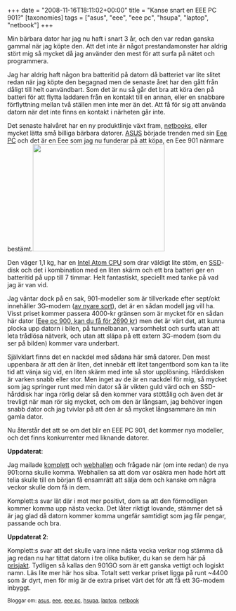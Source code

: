 +++
date = "2008-11-16T18:11:02+00:00"
title = "Kanse snart en EEE PC 901?"
[taxonomies]
tags = ["asus", "eee", "eee pc", "hsupa", "laptop", "netbook"]
+++

Min bärbara dator har jag nu haft i snart 3 år, och den var redan ganska gammal när jag köpte den. Att det inte är något prestandamonster har aldrig stört mig så mycket då jag använder den mest för att surfa på nätet och programmera.

Jag har aldrig haft någon bra batteritid på datorn då batteriet var lite slitet redan när jag köpte den begagnad men de senaste året har den gått från dåligt till helt oanvändbart. Som det är nu så går det bra att köra den på batteri för att flytta laddaren från en kontakt till en annan, eller en snabbare förflyttning mellan två ställen men inte mer än det. Att få för sig att använda datorn när det inte finns en kontakt i närheten går inte.

Det senaste halvåret har en ny produktlinje växt fram, [netbooks][1], eller mycket lätta små billiga bärbara datorer. [ASUS][2] började trenden med sin [Eee PC][3] och det är en Eee som jag nu funderar på att köpa, en Eee 901 närmare bestämt.[<img class="alignleft size-medium wp-image-12" title="eeepc_901_3g" src="/images/2008/11/eeepc_901_3g-300x244.jpg" alt="" width="300" height="244" />][4]

Den väger 1,1 kg, har en [Intel Atom CPU][5] som drar väldigt lite stöm, en [SSD][6]-disk och det i kombination med en liten skärm och ett bra batteri ger en batteritid på upp till 7 timmar. Helt fantastiskt, speciellt med tanke på vad jag är van vid.

Jag väntar dock på en sak, 901-modeller som är tillverkade efter sept/okt innehåller 3G-modem ([av nyare sort][7]), det är en sådan modell jag vill ha. Visst priset kommer passera 4000-kr gränsen som är mycket för en sådan här dator ([Eee pc 900, kan du få för 2690 kr][8]) men det är värt det, att kunna plocka upp datorn i bilen, på tunnelbanan, varsomhelst och surfa utan att leta trådlösa nätverk, och utan att släpa på ett extern 3G-modem (som du ser på bilden) kommer vara underbart.

Självklart finns det en nackdel med sådana här små datorer. Den mest uppenbara är att den är liten, det innebär ett litet tangentbord som kan ta lite tid att vänja sig vid, en liten skärm med inte så stor upplösning. Hårddisken är varken snabb eller stor. Men inget av de är en nackdel för mig, så mycket som jag springer runt med min dator så är vikten guld värd och en SSD-hårddisk har inga rörlig delar så den kommer vara stöttålig och även det är trevligt när man rör sig mycket, och om den är långsam, jag behöver ingen snabb dator och jag tvivlar på att den är så mycket långsammare än min gamla dator.

Nu återstår det att se om det blir en EEE PC 901, det kommer nya modeller, och det finns konkurrenter med liknande datorer.

**Uppdaterat**:

Jag mailade [komplett][9] och [webhallen][10] och frågade när (om inte redan) de nya 901:orna skulle komma. Webhallen sa att dom var osäkra men hade hört att telia skulle till en början få ensamrätt att sälja dem och kanske om några veckor skulle dom få in dem.

Komplett:s svar lät där i mot mer positivt, dom sa att den förmodligen kommer komma upp nästa vecka. Det låter riktigt lovande, stämmer det så är jag glad då datorn kommer komma ungefär samtidigt som jag får pengar, passande och bra.

**Uppdaterat 2**:

Komplett:s svar att det skulle vara inne nästa vecka verkar nog stämma då jag redan nu har tittat datorn i tre olika butiker, du kan se dem här på [prisjakt][11]. Tydligen så kallas den 901GO som är ett ganska vettigt och logiskt namn. Läs lite mer här hos siba. Totalt sett verkar priset ligga på runt ~4400 som är dyrt, men för mig är de extra priset värt det för att få ett 3G-modem inbyggt.

<small> <p class='technorati-tags'>
  Bloggar om: <a class='technorati-link' href='http://bloggar.se/om/asus' rel='tag' target='_self'>asus</a>, <a class='technorati-link' href='http://bloggar.se/om/eee' rel='tag' target='_self'>eee</a>, <a class='technorati-link' href='http://bloggar.se/om/eee+pc' rel='tag' target='_self'>eee pc</a>, <a class='technorati-link' href='http://bloggar.se/om/hsupa' rel='tag' target='_self'>hsupa</a>, <a class='technorati-link' href='http://bloggar.se/om/laptop' rel='tag' target='_self'>laptop</a>, <a class='technorati-link' href='http://bloggar.se/om/netbook' rel='tag' target='_self'>netbook</a>
</p></small>

 [1]: http://en.wikipedia.org/wiki/Netbook
 [2]: http://en.wikipedia.org/wiki/ASUS
 [3]: http://en.wikipedia.org/wiki/ASUS_Eee_PC
 [4]: /images/2008/11/eeepc_901_3g.jpg
 [5]: http://en.wikipedia.org/wiki/Intel_atom
 [6]: http://en.wikipedia.org/wiki/Solid-state_drive
 [7]: http://en.wikipedia.org/wiki/Hsupa
 [8]: http://www.komplett.se/k/ki.aspx?sku=356025
 [9]: http://www.komplett.se
 [10]: http://www.webhallen.com
 [11]: http://prisjakt.nu/produkt.php?p=360851
